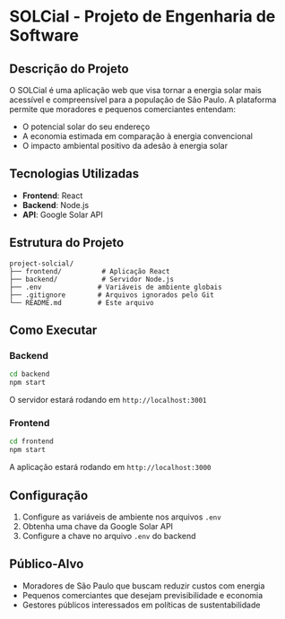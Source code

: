 # SOLCial - Projeto de Engenharia de Software

## Descrição do Projeto

O SOLCial é uma aplicação web que visa tornar a energia solar mais acessível e compreensível para a população de São Paulo. A plataforma permite que moradores e pequenos comerciantes entendam:

- O potencial solar do seu endereço
- A economia estimada em comparação à energia convencional
- O impacto ambiental positivo da adesão à energia solar

## Tecnologias Utilizadas

- **Frontend**: React
- **Backend**: Node.js
- **API**: Google Solar API

## Estrutura do Projeto

```
project-solcial/
├── frontend/          # Aplicação React
├── backend/           # Servidor Node.js
├── .env              # Variáveis de ambiente globais
├── .gitignore        # Arquivos ignorados pelo Git
└── README.md         # Este arquivo
```

## Como Executar

### Backend
```bash
cd backend
npm start
```
O servidor estará rodando em `http://localhost:3001`

### Frontend
```bash
cd frontend
npm start
```
A aplicação estará rodando em `http://localhost:3000`

## Configuração

1. Configure as variáveis de ambiente nos arquivos `.env`
2. Obtenha uma chave da Google Solar API
3. Configure a chave no arquivo `.env` do backend

## Público-Alvo

- Moradores de São Paulo que buscam reduzir custos com energia
- Pequenos comerciantes que desejam previsibilidade e economia
- Gestores públicos interessados em políticas de sustentabilidade
